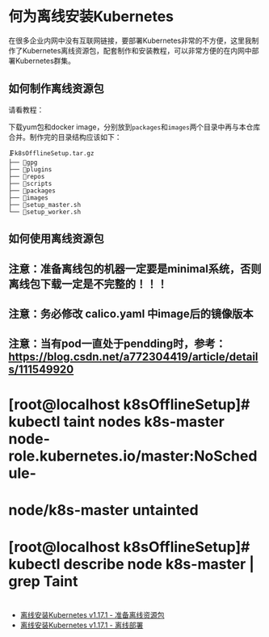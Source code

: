 # 何为离线安装Kubernetes

在很多企业内网中没有互联网链接，要部署Kubernetes非常的不方便，这里我制作了Kubernetes离线资源包，配套制作和安装教程，可以非常方便的在内网中部署Kubernetes群集。

## 如何制作离线资源包

请看教程：

下载yum包和docker image，分别放到`packages`和`images`两个目录中再与本仓库合并。制作完的目录结构应该如下：

```text
🗜️k8sOfflineSetup.tar.gz
├── 📁gpg
├── 📁plugins
├── 📁repos
├── 📁scripts
├── 📁packages
├── 📁images
├── 📃setup_master.sh
└── 📃setup_worker.sh
```

## 如何使用离线资源包
## 注意：准备离线包的机器一定要是minimal系统，否则离线包下载一定是不完整的！！！
## 注意：务必修改 calico.yaml 中image后的镜像版本
## 注意：当有pod一直处于pendding时，参考：https://blog.csdn.net/a772304419/article/details/111549920
#  [root@localhost k8sOfflineSetup]# kubectl taint nodes k8s-master node-role.kubernetes.io/master:NoSchedule-
#   node/k8s-master untainted
#  [root@localhost k8sOfflineSetup]# kubectl describe node k8s-master | grep Taint
#
#


- [离线安装Kubernetes v1.17.1 - 准备离线资源包](https://www.jianshu.com/p/93e7cb4da070)
- [离线安装Kubernetes v1.17.1 - 离线部署](https://www.jianshu.com/p/fd9f1076ea2d)
